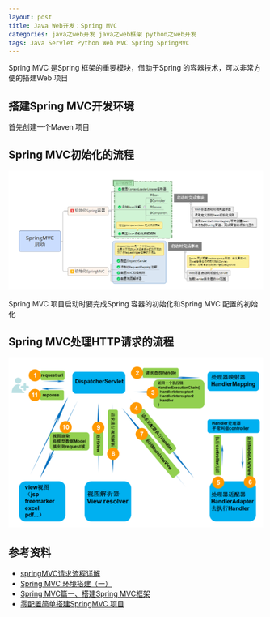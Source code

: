 ```yaml
---
layout: post
title: Java Web开发：Spring MVC
categories: java之web开发 java之web框架 python之web开发
tags: Java Servlet Python Web MVC Spring SpringMVC
---
```


Spring MVC 是Spring 框架的重要模块，借助于Spring 的容器技术，可以非常方便的搭建Web 项目

## 搭建Spring MVC开发环境

首先创建一个Maven 项目



## Spring MVC初始化的流程

![](../media/image/2019-01-06/start.png)

Spring MVC 项目启动时要完成Spring 容器的初始化和Spring MVC 配置的初始化



## Spring MVC处理HTTP请求的流程

![](../media/image/2019-01-06/http.png)



## 参考资料

* [springMVC请求流程详解](https://www.cnblogs.com/leskang/p/6101368.html)
* [Spring MVC 环境搭建（一）](https://www.cnblogs.com/shinejaie/p/5244258.html)
* [Spring MVC篇一、搭建Spring MVC框架](https://www.cnblogs.com/Captain-Run/p/46c2e33aabb5270136c4bdbc9b52b1f6.html)
* [零配置简单搭建SpringMVC 项目](https://www.cnblogs.com/beiyan/p/5942741.html)

